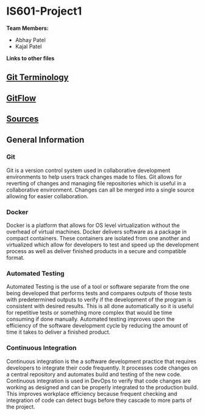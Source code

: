 # IS601-Project1
**Team Members:** 
- Abhay Patel
- Kajal Patel

**Links to other files**
## [Git Terminology](https://github.com/abhay-hisesci/IS601-Project1/blob/main/Git.md)
## [GitFlow](https://github.com/abhay-hisesci/IS601-Project1/blob/main/GitFlow.md)
## [Sources](https://github.com/abhay-hisesci/IS601-Project1/blob/main/Sources.md)

## General Information
### Git
Git is a version control system used in collaborative development environments to help users track changes made to files. Git allows for reverting of changes and managing file repositories which is useful in a collaborative environment. Changes can all be merged into a single source allowing for easier collaboration.

### Docker
Docker is a platform that allows for OS level virtualization without the overhead of virtual machines. Docker delivers software as a package in compact containers. These containers are isolated from one another and virtualized which allow for developers to test and speed up the development process as well as deliver finished products in a secure and compatible format.

### Automated Testing
Automated Testing is the use of a tool or software separate from the one being developed that performs tests and compares outputs of those tests with predetermined outputs to verify if the development of the program is consistent with desired results. This is all done automatically so it is useful for repetitive tests or something more complex that would be time consuming if done manually. Automated testing improves upon the efficiency of the software development cycle by reducing the amount of time it takes to deliver a finished product.

### Continuous Integration
Continuous integration is the a software development practice that requires developers to integrate their code frequently. It processes code changes on a central repository and automates build and testing of the new code. Continuous integration is used in DevOps to verify that code changes are working as designed and can be properly integrated to the production build. This improves workplace efficiency because frequent checking and integration of code can detect bugs before they cascade to more parts of the project. 
